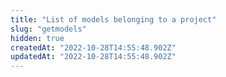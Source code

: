 ```yaml
---
title: "List of models belonging to a project"
slug: "getmodels"
hidden: true
createdAt: "2022-10-28T14:55:48.902Z"
updatedAt: "2022-10-28T14:55:48.902Z"
---
```

